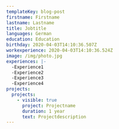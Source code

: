 ```yaml
---
templateKey: blog-post
firstname: Firstname
lastname: Lastname
title: Jobtitle
languages: German
education: Education
birthday: 2020-04-03T14:10:36.507Z
workexperience: 2020-04-03T14:10:36.524Z
image: /img/photo.jpg
experiences: |-
  -Experience1
  -Experience2
  -Experience3
  -Experience4
projects:
  projects:
    - visible: true
      project: Projectname
      duration: 1 year
      text: Projectdescription
---
```


